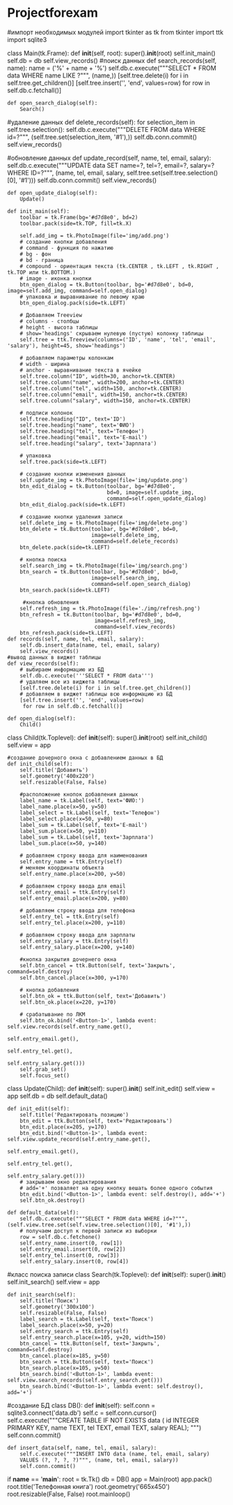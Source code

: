 # Projectforexam
#импорт необходимых модулей
 import tkinter as tk
 from tkinter import ttk
 import sqlite3

class Main(tk.Frame):
    def __init__(self, root):
        super().__init__(root)
        self.init_main()
        self.db = db
        self.view_records()
    #поиск данных 
    def search_records(self, name):
        name = ('%' + name + '%')
        self.db.c.execute("""SELECT * FROM data WHERE name LIKE ?""", (name,))
        [self.tree.delete(i) for i in self.tree.get_children()]
        [self.tree.insert('', 'end', values=row) for row in self.db.c.fetchall()]

    def open_search_dialog(self):
        Search()
        
#удаление данных
    def delete_records(self):
        for selection_item in self.tree.selection():
            self.db.c.execute("""DELETE FROM data
            WHERE id=?""", (self.tree.set(selection_item, '#1'),))
            self.db.conn.commit()
            self.view_records()

#обновление данных
    def update_record(self, name, tel, email, salary):
        self.db.c.execute("""UPDATE data SET name=?, tel=?, email=?, salary=?
        WHERE ID=?""", (name, tel, email, salary,
                        self.tree.set(self.tree.selection()[0], '#1')))
        self.db.conn.commit()
        self.view_records()

    def open_update_dialog(self):
        Update()

    def init_main(self):
        toolbar = tk.Frame(bg='#d7d8e0', bd=2)
        toolbar.pack(side=tk.TOP, fill=tk.X)

        self.add_img = tk.PhotoImage(file='img/add.png')
        # создание кнопки добавления
        # command - функция по нажатию
        # bg - фон
        # bd - граница
        # compound - ориентация текста (tk.CENTER , tk.LEFT , tk.RIGHT , tk.TOP или tk.BOTTOM.)
        # image - иконка кнопки
        btn_open_dialog = tk.Button(toolbar, bg='#d7d8e0', bd=0, image=self.add_img, command=self.open_dialog)
        # упаковка и выравнивание по левому краю
        btn_open_dialog.pack(side=tk.LEFT)

        # Добавляем Treeview
        # columns - столбцы
        # height - высота таблицы
        # show='headings' скрываем нулевую (пустую) колонку таблицы
        self.tree = ttk.Treeview(columns=('ID', 'name', 'tel', 'email', 'salary'), height=45, show='headings')

        # добавляем параметры колонкам
        # width - ширина
        # anchor - выравнивание текста в ячейке
        self.tree.column("ID", width=30, anchor=tk.CENTER)
        self.tree.column("name", width=200, anchor=tk.CENTER)
        self.tree.column("tel", width=150, anchor=tk.CENTER)
        self.tree.column("email", width=150, anchor=tk.CENTER)
        self.tree.column("salary", width=150, anchor=tk.CENTER)

        # подписи колонок
        self.tree.heading("ID", text='ID')
        self.tree.heading("name", text='ФИО')
        self.tree.heading("tel", text='Телефон')
        self.tree.heading("email", text='E-mail')
        self.tree.heading("salary", text='Зарплата')

        # упаковка
        self.tree.pack(side=tk.LEFT)

        # создание кнопки изменения данных
        self.update_img = tk.PhotoImage(file='img/update.png')
        btn_edit_dialog = tk.Button(toolbar, bg='#d7d8e0',
                                    bd=0, image=self.update_img,
                                    command=self.open_update_dialog)
        btn_edit_dialog.pack(side=tk.LEFT)

        # создание кнопки удаления записи
        self.delete_img = tk.PhotoImage(file='img/delete.png')
        btn_delete = tk.Button(toolbar, bg='#d7d8e0', bd=0,
                               image=self.delete_img,
                               command=self.delete_records)
        btn_delete.pack(side=tk.LEFT)

        # кнопка поиска
        self.search_img = tk.PhotoImage(file='img/search.png')
        btn_search = tk.Button(toolbar, bg='#d7d8e0', bd=0,
                               image=self.search_img,
                               command=self.open_search_dialog)
        btn_search.pack(side=tk.LEFT)
        
         #кнопка обновления
        self.refresh_img = tk.PhotoImage(file='./img/refresh.png')
        btn_refresh = tk.Button(toolbar, bg='#d7d8e0', bd=0,
                                image=self.refresh_img,
                                command=self.view_records)
        btn_refresh.pack(side=tk.LEFT)
    def records(self, name, tel, email, salary):
        self.db.insert_data(name, tel, email, salary)
        self.view_records()
    #вывод данных в виджет таблицы
    def view_records(self):
        # выбираем информацию из БД
        self.db.c.execute('''SELECT * FROM data''')
        # удаляем все из виджета таблицы
        [self.tree.delete(i) for i in self.tree.get_children()]
        # добавляем в виджет таблицы всю информацию из БД
        [self.tree.insert('', 'end', values=row)
         for row in self.db.c.fetchall()]
         
    def open_dialog(self):
        Child()

class Child(tk.Toplevel):
    def __init__(self):
        super().__init__(root)
        self.init_child()
        self.view = app

    #создание дочерного окна с добавлением данных в БД
    def init_child(self):
        self.title('Добавить')
        self.geometry('400x220')
        self.resizable(False, False)
        
        #расположение кнопок добавления данных
        label_name = tk.Label(self, text='ФИО:')
        label_name.place(x=50, y=50)
        label_select = tk.Label(self, text='Телефон')
        label_select.place(x=50, y=80)
        label_sum = tk.Label(self, text='E-mail')
        label_sum.place(x=50, y=110)
        label_sum = tk.Label(self, text='Зарплата')
        label_sum.place(x=50, y=140)

        # добавляем строку ввода для наименования
        self.entry_name = ttk.Entry(self)
        # меняем координаты объекта
        self.entry_name.place(x=200, y=50)

        # добавляем строку ввода для email
        self.entry_email = ttk.Entry(self)
        self.entry_email.place(x=200, y=80)

        # добавляем строку ввода для телефона
        self.entry_tel = ttk.Entry(self)
        self.entry_tel.place(x=200, y=110)
        
        # добавляем строку ввода для зарплаты
        self.entry_salary = ttk.Entry(self)
        self.entry_salary.place(x=200, y=140)
        
        #кнопка закрытия дочернего окна
        self.btn_cancel = ttk.Button(self, text='Закрыть', command=self.destroy)
        self.btn_cancel.place(x=300, y=170)

        # кнопка добавления
        self.btn_ok = ttk.Button(self, text='Добавить')
        self.btn_ok.place(x=220, y=170)

        # срабатывание по ЛКМ
        self.btn_ok.bind('<Button-1>', lambda event: self.view.records(self.entry_name.get(),
                                                                       self.entry_email.get(),
                                                                       self.entry_tel.get(),
                                                                       self.entry_salary.get()))
        self.grab_set()
        self.focus_set()

class Update(Child):
    def __init__(self):
        super().__init__()
        self.init_edit()
        self.view = app
        self.db = db
        self.default_data()

    def init_edit(self):
        self.title('Редактировать позицию')
        btn_edit = ttk.Button(self, text='Редактировать')
        btn_edit.place(x=205, y=170)
        btn_edit.bind('<Button-1>', lambda event: self.view.update_record(self.entry_name.get(),
                                                                          self.entry_email.get(),
                                                                          self.entry_tel.get(),
                                                                          self.entry_salary.get()))
        # закрываем окно редактирования
        # add='+' позваляет на одну кнопку вешать более одного события
        btn_edit.bind('<Button-1>', lambda event: self.destroy(), add='+')
        self.btn_ok.destroy()

    def default_data(self):
        self.db.c.execute("""SELECT * FROM data WHERE id=?""", (self.view.tree.set(self.view.tree.selection()[0], '#1'),))
        # получаем доступ к первой записи из выборки
        row = self.db.c.fetchone()
        self.entry_name.insert(0, row[1])
        self.entry_email.insert(0, row[2])
        self.entry_tel.insert(0, row[3])
        self.entry_salary.insert(0, row[4])
#класс поиска записи
class Search(tk.Toplevel):
    def __init__(self):
        super().__init__()
        self.init_search()
        self.view = app

    def init_search(self):
        self.title('Поиск')
        self.geometry('300x100')
        self.resizable(False, False)
        label_search = tk.Label(self, text='Поиск')
        label_search.place(x=50, y=20)
        self.entry_search = ttk.Entry(self)
        self.entry_search.place(x=105, y=20, width=150)
        btn_cancel = ttk.Button(self, text='Закрыть', command=self.destroy)
        btn_cancel.place(x=185, y=50)
        btn_search = ttk.Button(self, text='Поиск')
        btn_search.place(x=105, y=50)
        btn_search.bind('<Button-1>', lambda event: self.view.search_records(self.entry_search.get()))
        btn_search.bind('<Button-1>', lambda event: self.destroy(), add='+')

#создание БД
class DB():
    def __init__(self):
        self.conn = sqlite3.connect('data.db')
        self.c = self.conn.cursor()
        self.c.execute("""CREATE TABLE IF NOT EXISTS data (
        id INTEGER PRIMARY KEY,
        name TEXT,
        tel TEXT,
        email TEXT,
        salary REAL);
        """)
        self.conn.commit()

    def insert_data(self, name, tel, email, salary):
        self.c.execute("""INSERT INTO data (name, tel, email, salary)
        VALUES (?, ?, ?, ?)""", (name, tel, email, salary))
        self.conn.commit()

if __name__ == '__main__':
    root = tk.Tk()
    db = DB()
    app = Main(root)
    app.pack()
    root.title('Телефонная книга')
    root.geometry('665x450')
    root.resizable(False, False)
    root.mainloop()
